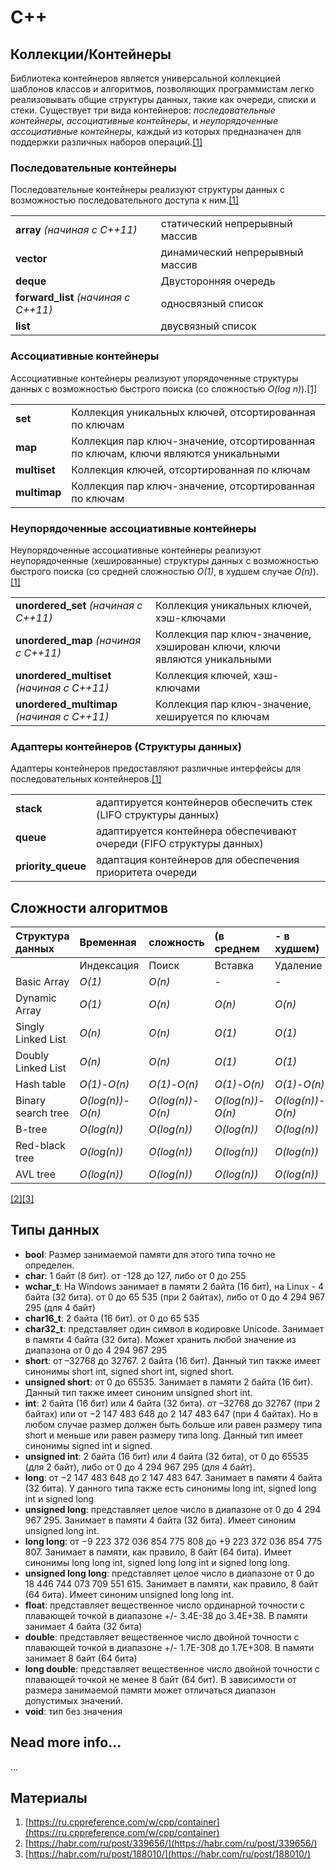 # C++

## Коллекции/Контейнеры

Библиотека контейнеров является универсальной коллекцией шаблонов классов и алгоритмов, позволяющих программистам легко реализовывать общие структуры данных, такие как очереди, списки и стеки. Существует три вида контейнеров: *последовательные контейнеры*, *ассоциативные контейнеры*, и *неупорядоченные ассоциативные контейнеры*, каждый из которых предназначен для поддержки различных наборов операций.[[1]](#материалы)

### Последовательные контейнеры

Последовательные контейнеры реализуют структуры данных с возможностью последовательного доступа к ним.[[1]](#материалы)

|                                   |                                       |
|-----------------------------------|---------------------------------------|  
| **array** *(начиная с C++11)*     | статический непрерывный массив        |  
| **vector**                        | динамический непрерывный массив       |  
| **deque**                         | Двусторонняя очередь                  |  
| **forward_list** *(начиная с C++11)*   | односвязный список                    |
| **list**                          | двусвязный список                     |

### Ассоциативные контейнеры

Ассоциативные контейнеры реализуют упорядоченные структуры данных с возможностью быстрого поиска (со сложностью *O(log n)*).[[1]](#материалы)

|                                   |                                                           |
|-----------------------------------|-----------------------------------------------------------|
| **set**                           | Коллекция уникальных ключей, отсортированная по ключам    |
| **map**                           | Коллекция пар ключ-значение, отсортированная по ключам, ключи являются уникальными |
| **multiset**                      | Коллекция ключей, отсортированная по ключам               |
| **multimap**                      | Коллекция пар ключ-значение, отсортированная по ключам    |

### Неупорядоченные ассоциативные контейнеры

Неупорядоченные ассоциативные контейнеры реализуют неупорядоченные (хешированные) структуры данных с возможностью быстрого поиска (со средней сложностью *O(1)*, в худшем случае *O(n)*).[[1]](#материалы)

|                                   |                                                           |
|-----------------------------------|-----------------------------------------------------------|
| **unordered_set**  *(начиная с C++11)*  | Коллекция уникальных ключей, хэш-ключами                  |
| **unordered_map**  *(начиная с C++11)*  | Коллекция пар ключ-значение, хэширован ключи, ключи являются уникальными |
| **unordered_multiset**  *(начиная с C++11)* | Коллекция ключей, хэш-ключами                         |
| **unordered_multimap**  *(начиная с C++11)* | Коллекция пар ключ-значение, хешируется по ключам     |

### Адаптеры контейнеров (Структуры данных)

Адаптеры контейнеров предоставляют различные интерфейсы для последовательных контейнеров.[[1]](#материалы)

|               |                                                                               |
|---------------|-------------------------------------------------------------------------------|
| **stack**     | адаптируется контейнеров обеспечить стек (LIFO структуры данных)              |
| **queue**     | адаптируется контейнера обеспечивают очереди (FIFO структуры данных)          |
| **priority_queue** | адаптация контейнеров для обеспечения приоритета очереди                     |

## Сложности алгоритмов

| Структура данных   |    Временная| сложность |(в среднем |- в худшем)  |  Сложность по памяти |
|:-------------------|:------------|:----------|:----------|:------------|---------------------:|
|                    | Индексация  | Поиск     | Вставка   | Удаление    | В худшем             |
| Basic Array        | *O(1)*      | *O(n)*    |  -        |   -         | *O(n)*               |
| Dynamic Array      | *O(1)*      | *O(n)*    | *O(n)*    | *O(n)*      | *O(n)*               |
| Singly Linked List | *O(n)*      | *O(n)*    | *O(1)*    | *O(1)*      | *O(n)*               |
| Doubly Linked List | *O(n)*      | *O(n)*    | *O(1)*    | *O(1)*      | *O(n)*               |
| Hash table         | *O(1)*-*O(n)*      | *O(1)*-*O(n)*    | *O(1)*-*O(n)*    | *O(1)*-*O(n)*      | *O(n)*               |
| Binary search tree | *O(log(n))*-*O(n)*      | *O(log(n))*-*O(n)*    | *O(log(n))*-*O(n)*    | *O(log(n))*-*O(n)*      | *O(n)*               |
| B-tree             | *O(log(n))*      | *O(log(n))*    | *O(log(n))*    | *O(log(n))*      | *O(n)*               |
| Red-black tree             | *O(log(n))*      | *O(log(n))*    | *O(log(n))*    | *O(log(n))*      | *O(n)*               |
| AVL tree             | *O(log(n))*      | *O(log(n))*    | *O(log(n))*    | *O(log(n))*      | *O(n)*               |
[[2]](#материалы)[[3]](#материалы)


## Типы данных

* **bool**: Размер занимаемой памяти для этого типа точно не определен.
* **char**: 1 байт (8 бит). от -128 до 127, либо от 0 до 255
* **wchar_t**: На Windows занимает в памяти 2 байта (16 бит), на Linux - 4 байта (32 бита). от 0 до 65 535 (при 2 байтах), либо от 0 до 4 294 967 295 (для 4 байт)
* **char16_t**: 2 байта (16 бит). от 0 до 65 535
* **char32_t**: представляет один символ в кодировке Unicode. Занимает в памяти 4 байта (32 бита). Может хранить любой значение из диапазона от 0 до 4 294 967 295
* **short**: от –32768 до 32767. 2 байта (16 бит). Данный тип также имеет синонимы short int, signed short int, signed short.
* **unsigned short**: от 0 до 65535. Занимает в памяти 2 байта (16 бит). Данный тип также имеет синоним unsigned short int.
* **int**: 2 байта (16 бит) или 4 байта (32 бита). от –32768 до 32767 (при 2 байтах) или от −2 147 483 648 до 2 147 483 647 (при 4 байтах). Но в любом случае размер должен быть больше или равен размеру типа short и меньше или равен размеру типа long. Данный тип имеет синонимы signed int и signed.
* **unsigned int**: 2 байта (16 бит) или 4 байта (32 бита), от 0 до 65535 (для 2 байт), либо от 0 до 4 294 967 295 (для 4 байт).
* **long**: от −2 147 483 648 до 2 147 483 647. Занимает в памяти 4 байта (32 бита). У данного типа также есть синонимы long int, signed long int и signed long
* **unsigned long**: представляет целое число в диапазоне от 0 до 4 294 967 295. Занимает в памяти 4 байта (32 бита). Имеет синоним unsigned long int.
* **long long**: от −9 223 372 036 854 775 808 до +9 223 372 036 854 775 807. Занимает в памяти, как правило, 8 байт (64 бита). Имеет синонимы long long int, signed long long int и signed long long.
* **unsigned long long**: представляет целое число в диапазоне от 0 до 18 446 744 073 709 551 615. Занимает в памяти, как правило, 8 байт (64 бита). Имеет синоним unsigned long long int.
* **float**: представляет вещественное число ординарной точности с плавающей точкой в диапазоне +/- 3.4E-38 до 3.4E+38. В памяти занимает 4 байта (32 бита)
* **double**: представляет вещественное число двойной точности с плавающей точкой в диапазоне +/- 1.7E-308 до 1.7E+308. В памяти занимает 8 байт (64 бита)
* **long double**: представляет вещественное число двойной точности с плавающей точкой не менее 8 байт (64 бит). В зависимости от размера занимаемой памяти может отличаться диапазон допустимых значений.
* **void**: тип без значения

## Nead more info...

...

## Материалы

1. [https://ru.cppreference.com/w/cpp/container](https://ru.cppreference.com/w/cpp/container)
2. [https://habr.com/ru/post/339656/](https://habr.com/ru/post/339656/)
3. [https://habr.com/ru/post/188010/](https://habr.com/ru/post/188010/)